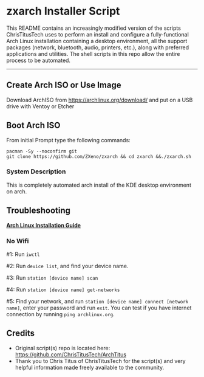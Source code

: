 # zxarch Installer Script

This README contains an increasingly modified version of the scripts ChrisTitusTech uses to perform an install and configure a fully-functional Arch Linux installation containing a desktop environment, all the support packages (network, bluetooth, audio, printers, etc.), along with preferred applications and utilities. The shell scripts in this repo allow the entire process to be automated.

---
## Create Arch ISO or Use Image

Download ArchISO from <https://archlinux.org/download/> and put on a USB drive with Ventoy or Etcher

## Boot Arch ISO

From initial Prompt type the following commands:

```
pacman -Sy --noconfirm git 
git clone https://github.com/ZXeno/zxarch && cd zxarch &&./zxarch.sh
```

### System Description
This is completely automated arch install of the KDE desktop environment on arch. 

## Troubleshooting

__[Arch Linux Installation Guide](https://github.com/rickellis/Arch-Linux-Install-Guide)__

### No Wifi

#1: Run `iwctl`

#2: Run `device list`, and find your device name.

#3: Run `station [device name] scan`

#4: Run `station [device name] get-networks`

#5: Find your network, and run `station [device name] connect [network name]`, enter your password and run `exit`. You can test if you have internet connection by running `ping archlinux.org`. 

## Credits

- Original script(s) repo is located here: https://github.com/ChrisTitusTech/ArchTitus
- Thank you to Chris Titus of ChrisTitusTech for the script(s) and very helpful information made freely available to the community.
